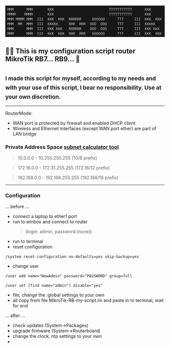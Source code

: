 ![This is an image](mikrotik.png)

## :man_beard: This is my configuration script router MikroTik RB7... RB9... :rocket:

## <sub>I made this script for myself, according to my needs and with your use of this script, I bear no responsibility. Use at your own discretion.</sub>

---

RouterMode:

- WAN port is protected by firewall and enabled DHCP client
- Wireless and Ethernet interfaces (except WAN port ether) are part of LAN bridge

### Private Address Space [subnet calculator tool](https://subnet.im)

> 10.0.0.0 - 10.255.255.255 (10/8 prefix)

> 172.16.0.0 - 172.31.255.255 (172.16/12 prefix)

> 192.168.0.0 - 192.168.255.255 (192.168/16 prefix)

---

### Configuration

... before ...

- connect a laptop to ether1 port
- run to winbox and connect to router
  > (login: admin, password:(none))
- run to terminal
- reset configuration

```
/system reset-configuration no-defaults=yes skip-backup=yes
```

- change user

```
/user add name="NewAdmin" password="PASSWORD" group=full
```

```
/user set [find name="admin"] disable="yes"
```

- file, change the :global settings to your own
- all copy from file MikroTik-RB-my-script.ini and
  paste in to terminal, wait for end

... after ...

- check updates (System→Packages)
- upgrade firmware (System→Routerboard)
- change the clock, ntp settings to your own
-
